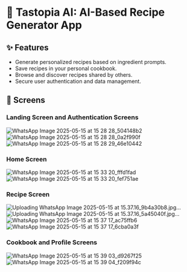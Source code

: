 # 🥗 Tastopia AI: AI-Based Recipe Generator App

## ✨ Features
- Generate personalized recipes based on ingredient prompts.
- Save recipes in your personal cookbook.
- Browse and discover recipes shared by others.
- Secure user authentication and data management.

## 📱 Screens

### **Landing Screen and Authentication Screens**

![WhatsApp Image 2025-05-15 at 15 28 28_504148b2](https://github.com/user-attachments/assets/48658edc-db8d-462c-ab50-aff22adbf657) ![WhatsApp Image 2025-05-15 at 15 28 28_0a2f990f](https://github.com/user-attachments/assets/0fbf3127-de31-4cf7-83a0-ffeece892774) ![WhatsApp Image 2025-05-15 at 15 28 29_46e10442](https://github.com/user-attachments/assets/bc63191b-ac45-4d64-9e59-5bfb7beb9002)

### **Home Screen**

![WhatsApp Image 2025-05-15 at 15 33 20_fffd1fad](https://github.com/user-attachments/assets/ea2d6c79-a8d4-4d62-9675-5a28ab8773ab) ![WhatsApp Image 2025-05-15 at 15 33 20_fef751ae](https://github.com/user-attachments/assets/840c5383-b507-4131-b7e1-595da11411d0)

### **Recipe Screen**

![Uploading WhatsApp Image 2025-05-15 at 15.37.16_9b4a30b8.jpg…]() ![Uploading WhatsApp Image 2025-05-15 at 15.37.16_5a45040f.jpg…]() ![WhatsApp Image 2025-05-15 at 15 37 17_ac75ffb6](https://github.com/user-attachments/assets/19b4658b-a52c-43ab-8576-1b2dbeeab6c3) ![WhatsApp Image 2025-05-15 at 15 37 17_6cba0a3f](https://github.com/user-attachments/assets/1ec082de-c3a0-41f8-9c78-48649aa39628)

### **Cookbook and Profile Screens**

![WhatsApp Image 2025-05-15 at 15 39 03_d9267f25](https://github.com/user-attachments/assets/77752e98-18bc-461b-9be4-637961d9d150) ![WhatsApp Image 2025-05-15 at 15 39 04_f209f94c](https://github.com/user-attachments/assets/bfa693ee-d77c-4431-a5e8-9619a069047f)
